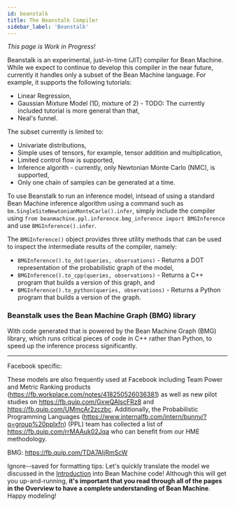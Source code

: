 ```yaml
---
id: beanstalk
title: The Beanstalk Compiler
sidebar_label: 'Beanstalk'
---
```


<!-- @import "../../header.md" -->

_This page is Work in Progress!_

Beanstalk is an experimental, just-in-time (JIT) compiler for Bean Machine. While we expect to continue to develop this compiler in the near future, currently it handles only a subset of the Bean Machine language. For example, it supports the following tutorials:
- Linear Regression,
- Gaussian Mixture Model (1D, mixture of 2) - TODO: The currently included tutorial is more general than that,
- Neal's funnel.

The subset currently is limited to:
- Univariate distributions,
- Simple uses of tensors, for example, tensor addition and multiplication,
- Limited control flow is supported,
- Inference algorith - currently, only Newtonian Monte Carlo (NMC), is supported,
- Only one chain of samples can be generated at a time.

To use Beanstalk to run an inference model, intsead of using a standard Bean Machine inference algorithm using a command such as `bm.SingleSiteNewtonianMonteCarlo().infer`, simply include the compiler using `from beanmachine.ppl.inference.bmg_inference import BMGInference` and use `BMGInference().infer`.

The `BMGInference()` object provides three utility methods that can be used to inspect the intermediate results of the compiler, namely:
- `BMGInference().to_dot(queries, observations)` - Returns a DOT representation of the probabilistic graph of the model,
- `BMGInference().to_cpp(queries, observations)` - Returns a C++ program that builds a version of this graph, and
- `BMGInference().to_python(queries, observations)` - Returns a Python program that builds a version of the graph.

### Beanstalk uses the Bean Machine Graph (BMG) library
With code generated that is powered by the Bean Machine Graph (BMG) library, which runs critical pieces of code in C++ rather than Python, to speed up the inference process significantly.

-----------

Facebook specific:

 These models are also frequently used at Facebook including Team Power and Metric Ranking products (https://fb.workplace.com/notes/418250526036381) as well as new pilot studies on https://fb.quip.com/GxwQAIscFRz8 and https://fb.quip.com/UMmcAr2zczbc. Additionally, the Probabilistic Programming Languages (https://www.internalfb.com/intern/bunny/?q=group%20pplxfn) (PPL) team has collected a list of https://fb.quip.com/rrMAAuk02Jqa who can benefit from our HME methodology.

BMG: https://fb.quip.com/TDA7AIjRmScW

Ignore--saved for formatting tips:
Let's quickly translate the model we discussed in the [Introduction](../introduction/introduction.md) into Bean Machine code! Although this will get you up-and-running, **it's important that you read through all of the pages in the Overview to have a complete understanding of Bean Machine**. Happy modeling!

